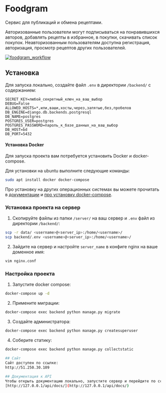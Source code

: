 # Foodgram
Cервис для публикаций и обмена рецептами.

Авторизованные пользователи могут подписываться на понравившихся авторов, добавлять рецепты в избранное, в покупки, скачивать список покупок. Неавторизованным пользователям доступна регистрация, авторизация, просмотр рецептов других пользователей.

[![foodgram_workflow](https://github.com/SergKuzora/foodgram-project-react/actions/workflows/foodgram_workflow.yml/badge.svg)](https://github.com/SergKuzora/foodgram-project-react/actions/workflows/foodgram_workflow.yml)
 
## Установка
Для запуска локально, создайте файл `.env` в директории `/backend/` с содержанием:
```
SECRET_KEY=любой_секретный_ключ_на_ваш_выбор
DEBUG=False
ALLOWED_HOSTS=*,или,ваши,хосты,через,запятые,без,пробелов
DB_ENGINE=django.db.backends.postgresql
DB_NAME=postgres
POSTGRES_USER=postgres
POSTGRES_PASSWORD=пароль_к_базе_данных_на_ваш_выбор
DB_HOST=bd
DB_PORT=5432
```


#### Установка Docker
Для запуска проекта вам потребуется установить Docker и docker-compose.

Для установки на ubuntu выполните следующие команды:
```bash
sudo apt install docker docker-compose
```

Про установку на других операционных системах вы можете прочитать в [документации](https://docs.docker.com/engine/install/) и [про установку docker-compose](https://docs.docker.com/compose/install/).

### Установка проекта на сервер
1. Скопируйте файлы из папки `/server/` на ваш сервер и `.env` файл из директории `/backend/`:
```bash
scp -r data/ <username>@<server_ip>:/home/<username>/
scp backend/.env <username>@<server_ip>:/home/<username>/
```
2. Зайдите на сервер и настройте `server_name` в конфиге nginx на ваше доменное имя:
```bash
vim nginx.conf
```

### Настройка проекта
1. Запустите docker compose:
```bash
docker-compose up -d
```
2. Примените миграции:
```bash
docker-compose exec backend python manage.py migrate
```
3. Создайте администратора:
```bash
docker-compose exec backend python manage.py createsuperuser
```
4. Соберите статику:
```bash
docker-compose exec backend python manage.py collectstatic
 
## Сайт
Сайт доступен по ссылке:
http://51.250.30.109

## Документация к API
Чтобы открыть документацию локально, запустите сервер и перейдите по ссылке:
[http://127.0.0.1/api/docs/](http://127.0.0.1/api/docs/)